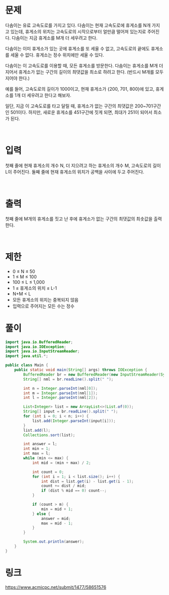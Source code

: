 # 문제
다솜이는 유료 고속도로를 가지고 있다. 다솜이는 현재 고속도로에 휴게소를 N개 가지고 있는데, 휴게소의 위치는 고속도로의 시작으로부터 얼만큼 떨어져 있는지로 주어진다. 다솜이는 지금 휴게소를 M개 더 세우려고 한다.

다솜이는 이미 휴게소가 있는 곳에 휴게소를 또 세울 수 없고, 고속도로의 끝에도 휴게소를 세울 수 없다. 휴게소는 정수 위치에만 세울 수 있다.

다솜이는 이 고속도로를 이용할 때, 모든 휴게소를 방문한다. 다솜이는 휴게소를 M개 더 지어서 휴게소가 없는 구간의 길이의 최댓값을 최소로 하려고 한다. (반드시 M개를 모두 지어야 한다.)

예를 들어, 고속도로의 길이가 1000이고, 현재 휴게소가 {200, 701, 800}에 있고, 휴게소를 1개 더 세우려고 한다고 해보자.

일단, 지금 이 고속도로를 타고 달릴 때, 휴게소가 없는 구간의 최댓값은 200~701구간인 501이다. 하지만, 새로운 휴게소를 451구간에 짓게 되면, 최대가 251이 되어서 최소가 된다.

<br>

# 입력
첫째 줄에 현재 휴게소의 개수 N, 더 지으려고 하는 휴게소의 개수 M, 고속도로의 길이 L이 주어진다. 
둘째 줄에 현재 휴게소의 위치가 공백을 사이에 두고 주어진다.

<br>

# 출력
첫째 줄에 M개의 휴게소를 짓고 난 후에 휴게소가 없는 구간의 최댓값의 최솟값을 출력한다.

<br>

# 제한
- 0 ≤ N ≤ 50
- 1 ≤ M ≤ 100
- 100 ≤ L ≤ 1,000
- 1 ≤ 휴게소의 위치 ≤ L-1
- N+M < L
- 모든 휴게소의 위치는 중복되지 않음
- 입력으로 주어지는 모든 수는 정수

# 풀이
```java
import java.io.BufferedReader;
import java.io.IOException;
import java.io.InputStreamReader;
import java.util.*;

public class Main {
	public static void main(String[] args) throws IOException {
		BufferedReader br = new BufferedReader(new InputStreamReader(System.in));
		String[] nml = br.readLine().split(" ");

		int n = Integer.parseInt(nml[0]);
		int m = Integer.parseInt(nml[1]);
		int l = Integer.parseInt(nml[2]);

		List<Integer> list = new ArrayList<>(List.of(0));
		String[] input = br.readLine().split(" ");
		for (int i = 0; i < n; i++) {
			list.add(Integer.parseInt(input[i]));
		}
		list.add(l);
		Collections.sort(list);

		int answer = l;
		int min = 1;
		int max = l;
		while (min <= max) {
			int mid = (min + max) / 2;

			int count = 0;
			for (int i = 1; i < list.size(); i++) {
				int dist = list.get(i) - list.get(i - 1);
				count += dist / mid;
				if (dist % mid == 0) count--;
			}

			if (count > m) {
				min = mid + 1;
			} else {
				answer = mid;
				max = mid - 1;
			}
		}

		System.out.println(answer);
	}
}
```

# 링크
https://www.acmicpc.net/submit/1477/58651576
